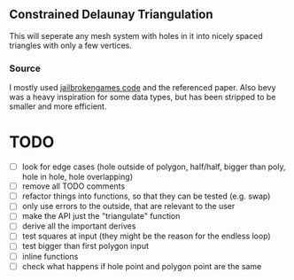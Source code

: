 ## Constrained Delaunay Triangulation
This will seperate any mesh system with holes in it into nicely spaced triangles with only a few vertices.

### Source
I mostly used [jailbrokengames code](https://github.com/QThund/ConstrainedDelaunayTriangulation/tree/main) and the referenced paper. 
Also bevy was a heavy inspiration for some data types, but has been stripped to be smaller and more efficient.

# TODO
- [ ] look for edge cases (hole outside of polygon, half/half, bigger than poly, hole in hole, hole overlapping)
- [ ] remove all TODO comments
- [ ] refactor things into functions, so that they can be tested (e.g. swap)
- [ ] only use errors to the outside, that are relevant to the user
- [ ] make the API just the "triangulate" function
- [ ] derive all the important derives
- [ ] test squares at input (they might be the reason for the endless loop)
- [ ] test bigger than first polygon input
- [ ] inline functions
- [ ] check what happens if hole point and polygon point are the same